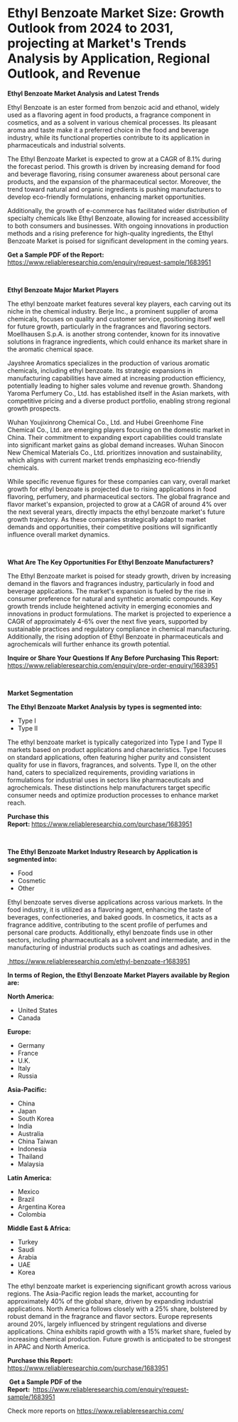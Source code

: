 <p><h1>Ethyl Benzoate Market Size: Growth Outlook from 2024 to 2031, projecting at Market's Trends Analysis by Application, Regional Outlook, and Revenue</h1></p><p><strong>Ethyl Benzoate Market Analysis and Latest Trends</strong></p>
<p><p>Ethyl Benzoate is an ester formed from benzoic acid and ethanol, widely used as a flavoring agent in food products, a fragrance component in cosmetics, and as a solvent in various chemical processes. Its pleasant aroma and taste make it a preferred choice in the food and beverage industry, while its functional properties contribute to its application in pharmaceuticals and industrial solvents.</p><p>The Ethyl Benzoate Market is expected to grow at a CAGR of 8.1% during the forecast period. This growth is driven by increasing demand for food and beverage flavoring, rising consumer awareness about personal care products, and the expansion of the pharmaceutical sector. Moreover, the trend toward natural and organic ingredients is pushing manufacturers to develop eco-friendly formulations, enhancing market opportunities. </p><p>Additionally, the growth of e-commerce has facilitated wider distribution of specialty chemicals like Ethyl Benzoate, allowing for increased accessibility to both consumers and businesses. With ongoing innovations in production methods and a rising preference for high-quality ingredients, the Ethyl Benzoate Market is poised for significant development in the coming years.</p></p>
<p><strong>Get a Sample PDF of the Report:&nbsp;</strong> <a href="https://www.reliableresearchiq.com/enquiry/request-sample/1683951?utm_campaign=121&utm_medium=2&utm_source=Github&utm_content=ia&utm_term=30122024&utm_id=ethyl-benzoate">https://www.reliableresearchiq.com/enquiry/request-sample/1683951</a></p>
<p>&nbsp;</p>
<p><strong>Ethyl Benzoate Major Market Players</strong></p>
<p><p>The ethyl benzoate market features several key players, each carving out its niche in the chemical industry. Berje Inc., a prominent supplier of aroma chemicals, focuses on quality and customer service, positioning itself well for future growth, particularly in the fragrances and flavoring sectors. Moellhausen S.p.A. is another strong contender, known for its innovative solutions in fragrance ingredients, which could enhance its market share in the aromatic chemical space.</p><p>Jayshree Aromatics specializes in the production of various aromatic chemicals, including ethyl benzoate. Its strategic expansions in manufacturing capabilities have aimed at increasing production efficiency, potentially leading to higher sales volume and revenue growth. Shandong Yaroma Perfumery Co., Ltd. has established itself in the Asian markets, with competitive pricing and a diverse product portfolio, enabling strong regional growth prospects.</p><p>Wuhan Youjixinrong Chemical Co., Ltd. and Hubei Greenhome Fine Chemical Co., Ltd. are emerging players focusing on the domestic market in China. Their commitment to expanding export capabilities could translate into significant market gains as global demand increases. Wuhan Sinocon New Chemical Materials Co., Ltd. prioritizes innovation and sustainability, which aligns with current market trends emphasizing eco-friendly chemicals.</p><p>While specific revenue figures for these companies can vary, overall market growth for ethyl benzoate is projected due to rising applications in food flavoring, perfumery, and pharmaceutical sectors. The global fragrance and flavor market's expansion, projected to grow at a CAGR of around 4% over the next several years, directly impacts the ethyl benzoate market's future growth trajectory. As these companies strategically adapt to market demands and opportunities, their competitive positions will significantly influence overall market dynamics.</p></p>
<p>&nbsp;</p>
<p><strong>What Are The Key Opportunities For Ethyl Benzoate Manufacturers?</strong></p>
<p><p>The Ethyl Benzoate market is poised for steady growth, driven by increasing demand in the flavors and fragrances industry, particularly in food and beverage applications. The market's expansion is fueled by the rise in consumer preference for natural and synthetic aromatic compounds. Key growth trends include heightened activity in emerging economies and innovations in product formulations. The market is projected to experience a CAGR of approximately 4-6% over the next five years, supported by sustainable practices and regulatory compliance in chemical manufacturing. Additionally, the rising adoption of Ethyl Benzoate in pharmaceuticals and agrochemicals will further enhance its growth potential.</p></p>
<p><strong>Inquire or Share Your Questions If Any Before Purchasing This Report:</strong> <a href="https://www.reliableresearchiq.com/enquiry/pre-order-enquiry/1683951?utm_campaign=121&utm_medium=2&utm_source=Github&utm_content=ia&utm_term=30122024&utm_id=ethyl-benzoate">https://www.reliableresearchiq.com/enquiry/pre-order-enquiry/1683951</a></p>
<p>&nbsp;</p>
<p><strong>Market Segmentation</strong></p>
<p><strong>The Ethyl Benzoate Market Analysis by types is segmented into:</strong></p>
<p><ul><li>Type I</li><li>Type II</li></ul></p>
<p><p>The ethyl benzoate market is typically categorized into Type I and Type II markets based on product applications and characteristics. Type I focuses on standard applications, often featuring higher purity and consistent quality for use in flavors, fragrances, and solvents. Type II, on the other hand, caters to specialized requirements, providing variations in formulations for industrial uses in sectors like pharmaceuticals and agrochemicals. These distinctions help manufacturers target specific consumer needs and optimize production processes to enhance market reach.</p></p>
<p><strong>Purchase this Report:&nbsp;</strong><a href="https://www.reliableresearchiq.com/purchase/1683951?utm_campaign=121&utm_medium=2&utm_source=Github&utm_content=ia&utm_term=30122024&utm_id=ethyl-benzoate">https://www.reliableresearchiq.com/purchase/1683951</a></p>
<p>&nbsp;</p>
<p><strong>The Ethyl Benzoate Market Industry Research by Application is segmented into:</strong></p>
<p><ul><li>Food</li><li>Cosmetic</li><li>Other</li></ul></p>
<p><p>Ethyl benzoate serves diverse applications across various markets. In the food industry, it is utilized as a flavoring agent, enhancing the taste of beverages, confectioneries, and baked goods. In cosmetics, it acts as a fragrance additive, contributing to the scent profile of perfumes and personal care products. Additionally, ethyl benzoate finds use in other sectors, including pharmaceuticals as a solvent and intermediate, and in the manufacturing of industrial products such as coatings and adhesives.</p></p>
<p><a href="https://www.reliableresearchiq.com/ethyl-benzoate-r1683951?utm_campaign=121&utm_medium=2&utm_source=Github&utm_content=ia&utm_term=30122024&utm_id=ethyl-benzoate">&nbsp;https://www.reliableresearchiq.com/ethyl-benzoate-r1683951</a></p>
<p><strong>In terms of Region, the Ethyl Benzoate Market Players available by Region are:</strong></p>
<p>
    <p> <strong> North America: </strong>
        <ul>
            <li>United States</li>
            <li>Canada</li>
        </ul>
        </p> 
    <p> <strong> Europe: </strong>
        <ul>
            <li>Germany</li>
            <li>France</li>
            <li>U.K.</li>
            <li>Italy</li>
            <li>Russia</li>
        </ul>
        </p> 
    <p> <strong> Asia-Pacific: </strong>
        <ul>
            <li>China</li>
            <li>Japan</li>
            <li>South Korea</li>
            <li>India</li>
            <li>Australia</li>
            <li>China Taiwan</li>
            <li>Indonesia</li>
            <li>Thailand</li>
            <li>Malaysia</li>
        </ul>
        </p> 
    <p> <strong> Latin America: </strong>
        <ul>
            <li>Mexico</li>
            <li>Brazil</li>
            <li>Argentina Korea</li>
            <li>Colombia</li>
        </ul>
        </p> 
    <p> <strong> Middle East & Africa: </strong>
        <ul>
            <li>Turkey</li>
            <li>Saudi</li>
            <li>Arabia</li>
            <li>UAE</li>
            <li>Korea</li>
        </ul>
    </p>
    </p>
<p><p>The ethyl benzoate market is experiencing significant growth across various regions. The Asia-Pacific region leads the market, accounting for approximately 40% of the global share, driven by expanding industrial applications. North America follows closely with a 25% share, bolstered by robust demand in the fragrance and flavor sectors. Europe represents around 20%, largely influenced by stringent regulations and diverse applications. China exhibits rapid growth with a 15% market share, fueled by increasing chemical production. Future growth is anticipated to be strongest in APAC and North America.</p></p>
<p><strong>Purchase this Report: </strong><a href="https://www.reliableresearchiq.com/purchase/1683951?utm_campaign=121&utm_medium=2&utm_source=Github&utm_content=ia&utm_term=30122024&utm_id=ethyl-benzoate">https://www.reliableresearchiq.com/purchase/1683951</a></p>
<p>&nbsp;<strong>Get a Sample PDF of the Report:&nbsp;&nbsp;</strong><a href="https://www.reliableresearchiq.com/enquiry/request-sample/1683951?utm_campaign=121&utm_medium=2&utm_source=Github&utm_content=ia&utm_term=30122024&utm_id=ethyl-benzoate">https://www.reliableresearchiq.com/enquiry/request-sample/1683951</a></p>
<p><strong></strong></p>
<p>Check more reports on <a href="https://www.reliableresearchiq.com/?utm_campaign=121&utm_medium=2&utm_source=Github&utm_content=ia&utm_term=30122024&utm_id=ethyl-benzoate">https://www.reliableresearchiq.com/</a></p>